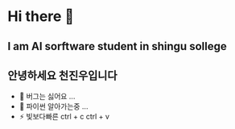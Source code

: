 # Hi there 👋

<!--
**daniel1000123442/daniel1000123442** is a ✨ _special_ ✨ repository because its `README.md` (this file) appears on your GitHub profile.

Here are some ideas to get you started:

- 🔭 I’m currently working on ...
- 🌱 I’m currently learning ...
- 👯 I’m looking to collaborate on ...
- 🤔 I’m looking for help with ...
- 💬 Ask me about ...
- 📫 How to reach me: ...
- 😄 Pronouns: ...
- ⚡ Fun fact: ...
-->
## I am AI sorftware student in shingu sollege

## 안녕하세요 천진우입니다




- 🤔 버그는 싫어요 ...
- 💬 파이썬 알아가는중 ...
- ⚡ 빛보다빠른 ctrl + c ctrl + v
